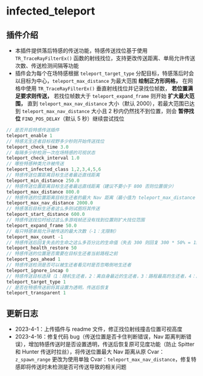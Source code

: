 # infected_teleport

## 插件介绍
- 本插件提供落后特感的传送功能，特感传送找位基于使用 `TR_TraceRayFilterEx()` 函数的射线找位，支持更改传送距离、单局允许传送次数、传送检测间隔等功能
- 插件会为每个在场特感根据 `teleport_target_type` 分配目标，特感落后时会以目标为中心，`teleport_max_distance` 为最大范围 **绘制正方形网格，** 在网格中使用 `TR_TraceRayFilterEx()` 垂直射线找位并记录找位帧数， **若位置满足要求则传送，** 若找位帧数大于 `teleport_expand_frame` 则开始 **扩大最大范围，** 直到 `teleport_max_nav_distance` 大小（默认 2000），若最大范围已达到 `teleport_max_nav_distance` 大小且 2 秒内仍然找不到位置，则会 **暂停找位** `FIND_POS_DELAY`（默认 5 秒）继续尝试找位

```Java
// 是否开启特感传送插件
teleport_enable 1
// 特感无生还者目标视野多少秒则开始传送找位
teleport_check_time 3.0
// 每隔多少秒检测一次在场特感的可视状态
teleport_check_interval 1.0
// 哪些特感种类允许被传送
teleport_infected_class 1,2,3,4,5,6
// 特感传送位置距离目标生还者最近直线距离
teleport_min_distance 250.0
// 特感传送位置距离目标生还者最远直线距离（建议不要小于 800 否则位置很少）
teleport_max_distance 800.0
// 特感传送的位置距离目标生还者的最大 Nav 距离（最小值为 teleport_max_distance 值 + 1.0）
teleport_max_nav_distance 2000.0
// 特感落后目标生还者这么多则试图将其传送
teleport_start_distance 600.0
// 特感传送找位时经过这么多游戏帧还没有找到位置则扩大找位范围
teleport_expand_frame 50.0
// 每只特感单局允许被传送的最大次数（-1：无限制）
teleport_max_count -1
// 特感传送后回复失去的生命之这么多百分比的生命值（失去 300 则回复 300 * 50% = 150，0：关闭）
teleport_health_restore 50
// 特感传送的位置是否需要在目标生还者当前路程之前
teleport_pos_ahead 1
// 特感传送检测是否可以被生还者看见时是否忽略倒地生还者
teleport_ignore_incap 0
// 特感传送目标选择（1：随机生还者，2：离自身最近的生还者，3：路程最高的生还者，4：路程最低的生还者）
teleport_target_type 1
// 是否在特感传送前将其设置为透明，传送后恢复
teleport_transparent 1
```

## 更新日志
- 2023-4-1：上传插件与 readme 文件，修正找位射线撞击位置可视高度
- 2023-4-16：修复代码 bug（传送位置是否卡住判断错误，Nav 距离判断错误），增加特感传送时是否设置透明，传送后恢复原可见度功能（防止 Spitter 和 Hunter 传送时拉丝），将传送位置最大 Nav 距离从原 Cvar：`z_spawn_range` 更改为使用单独 Cvar：`teleport_max_nav_distance`，修复特感即将传送时未检测是否可传送导致的相关问题
